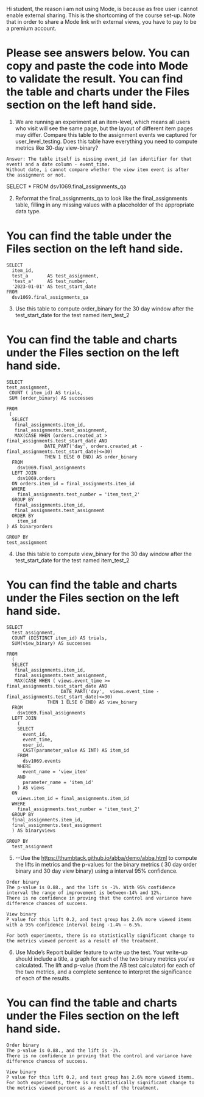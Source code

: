 Hi student, the reason i am not using Mode, is because as free user i cannot enable external sharing. This is the shortcoming of the course set-up.  Note that in order to share a Mode link with external views, you have to pay to be a premium account.

# Please see answers below. You can copy and paste the code into Mode to validate the result. You can find the table and charts under the Files section on the left hand side.

1. We are running an experiment at an item-level, which means all users who visit will see the same page, but the layout of different item pages may differ.
Compare this table to the assignment events we captured for user_level_testing.
Does this table have everything you need to compute metrics like 30-day view-binary?

```
Answer: The table itself is missing event_id (an identifier for that event) and a date column - event_time. 
Without date, i cannot compare whether the view item event is after the assignment or not.
```
SELECT 
  * 
FROM 
  dsv1069.final_assignments_qa 


2. Reformat the final_assignments_qa to look like the final_assignments table, filling in any missing values with a placeholder of the appropriate data type.
# You can find the table under the Files section on the left hand side.
```
SELECT 
  item_id,
  test_a       AS test_assignment, 
  'test_a'     AS test_number, 
  '2023-01-01' AS test_start_date
FROM 
  dsv1069.final_assignments_qa
```

3. Use this table to compute order_binary for the 30 day window after the test_start_date for the test named item_test_2

# You can find the table and charts under the Files section on the left hand side.
```
SELECT 
test_assignment,
 COUNT ( item_id) AS trials,
 SUM (order_binary) AS successes

FROM 
 (
  SELECT 
   final_assignments.item_id,
   final_assignments.test_assignment,
   MAX(CASE WHEN (orders.created_at > final_assignments.test_start_date AND
              DATE_PART('day', orders.created_at - final_assignments.test_start_date)<=30)
              THEN 1 ELSE 0 END) AS order_binary
  FROM 
    dsv1069.final_assignments
  LEFT JOIN 
    dsv1069.orders
  ON orders.item_id = final_assignments.item_id 
  WHERE
    final_assignments.test_number = 'item_test_2'
  GROUP BY 
   final_assignments.item_id,
   final_assignments.test_assignment
  ORDER BY
    item_id
) AS binaryorders

GROUP BY 
test_assignment
```

4. Use this table to compute view_binary for the 30 day window after the test_start_date for the test named item_test_2
# You can find the table and charts under the Files section on the left hand side.
```
SELECT 
  test_assignment,
  COUNT (DISTINCT item_id) AS trials,
  SUM(view_binary) AS successes

FROM 
  (
  SELECT 
   final_assignments.item_id,
   final_assignments.test_assignment, 
   MAX(CASE WHEN ( views.event_time >=  final_assignments.test_start_date AND
                    DATE_PART('day',  views.event_time -  final_assignments.test_start_date)<=30)
               THEN 1 ELSE 0 END) AS view_binary
  FROM 
    dsv1069.final_assignments
  LEFT JOIN 
    (
    SELECT 
      event_id,
      event_time,
      user_id,
      CAST(parameter_value AS INT) AS item_id
    FROM
      dsv1069.events
    WHERE 
      event_name = 'view_item'
    AND
      parameter_name = 'item_id'
    ) AS views
  ON 
    views.item_id = final_assignments.item_id 
  WHERE
    final_assignments.test_number = 'item_test_2'
  GROUP BY 
  final_assignments.item_id,
  final_assignments.test_assignment 
  ) AS binaryviews 
  
GROUP BY 
  test_assignment
```

5. --Use the https://thumbtack.github.io/abba/demo/abba.html to compute the lifts in metrics and the p-values for the binary metrics ( 30 day order binary and 30 day view binary) using a interval 95% confidence. 
```
Order binary
The p-value is 0.88., and the lift is -1%. With 95% confidence interval the range of improvement is between-14% and 12%.
There is no confidence in proving that the control and variance have difference chances of success.

View binary
P value for this lift 0.2, and test group has 2.6% more viewed items with a 95% confidence interval being -1.4% – 6.5%.

For both experiments, there is no statistically significant change to the metrics viewed percent as a result of the treatment. 

```

6. Use Mode’s Report builder feature to write up the test. Your write-up should include a title, a graph for each of the two binary metrics you’ve calculated. The lift and p-value (from the AB test calculator) for each of the two metrics, and a complete sentence to interpret the significance of each of the results.
# You can find the table and charts under the Files section on the left hand side.

```
Order binary
The p-value is 0.88., and the lift is -1%.
There is no confidence in proving that the control and variance have difference chances of success.

View binary
P value for this lift 0.2, and test group has 2.6% more viewed items.
For both experiments, there is no statistically significant change to the metrics viewed percent as a result of the treatment. 
```
